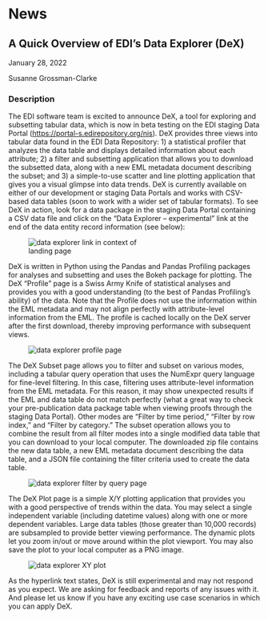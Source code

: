 # News

## A Quick Overview of EDI’s Data Explorer (DeX)

January 28, 2022

Susanne Grossman-Clarke

### Description

The EDI software team is excited to announce DeX, a tool for exploring and subsetting tabular data, which is now in beta testing on the EDI staging Data Portal (https://portal-s.edirepository.org/nis). DeX provides three views into tabular data found in the EDI Data Repository: 1) a statistical profiler that analyzes the data table and displays detailed information about each attribute; 2) a filter and subsetting application that allows you to download the subsetted data, along with a new EML metadata document describing the subset; and 3) a simple-to-use scatter and line plotting application that gives you a visual glimpse into data trends. DeX is currently available on either of our development or staging Data Portals and works with CSV-based data tables (soon to work with a wider set of tabular formats). To see DeX in action, look for a data package in the staging Data Portal containing a CSV data file and click on the “Data Explorer – experimental” link at the end of the data entity record information (see below):

<div class="figure_featured" style="width: 60%;">
    <figure>
       <img src="https://lh6.googleusercontent.com/vVDVudLxWGLF6nvq-wyBDDqPF4GkdmJ8RtYFqgmptw_ZuIu9YBMofn_dhwMwgyiQdhSdw8JqdcqOnif6rYJ56Uve31doM-2GN5YcLFIhqP4TjMWC6UOW8hgWu3rQ4FmFG7dK6-dB" alt="data explorer link in context of landing page">
       <figcaption class="figure-caption"></figcaption>
    </figure>
</div>

DeX is written in Python using the Pandas and Pandas Profiling packages for analyses and subsetting and uses the Bokeh package for plotting. The DeX “Profile” page is a Swiss Army Knife of statistical analyses and provides you with a good understanding (to the best of Pandas Profiling’s ability) of the data. Note that the Profile does not use the information within the EML metadata and may not align perfectly with attribute-level information from the EML. The profile is cached locally on the DeX server after the first download, thereby improving performance with subsequent views.

<div class="figure_featured" style="width: 70%;">
    <figure>
       <img src="https://lh6.googleusercontent.com/idu6Ju3Ea_8aKcuPmhxKMwERcQ2akEmd2A7NAroOwo2NMnsFELYPUJ7mCjmcJo6RH1v0vA-z6r5nvVronPkIg8aXt8LNu5ueYZkROzPXtuUkzIxi84QIbLX-cGuKlx6PEVqP-Dmh" alt="data explorer profile page">
       <figcaption class="figure-caption"></figcaption>
    </figure>
</div>

The DeX Subset page allows you to filter and subset on various modes, including a tabular query operation that uses the NumExpr query language for fine-level filtering. In this case, filtering uses attribute-level information from the EML metadata. For this reason, it may show unexpected results if the EML and data table do not match perfectly (what a great way to check your pre-publication data package table when viewing proofs through the staging Data Portal). Other modes are “Filter by time period,” “Filter by row index,” and “Filter by category.” The subset operation allows you to combine the result from all filter modes into a single modified data table that you can download to your local computer. The downloaded zip file contains the new data table, a new EML metadata document describing the data table, and a JSON file containing the filter criteria used to create the data table.

<div class="figure_featured" style="width: 80%;">
    <figure>
       <img src="https://lh4.googleusercontent.com/J38tcEJTAGj7TMV9JVigW06J5IJgFj5kvX_aVwmkeDJKi65hkneeRiJxS_Ijx2UlFFpfrgvKAs3Rdg3VEfacKxmoi9m0ejL-kenkNPgFV9R4y_hWMNf0fpj85hAYFQrf3vUyyBiG" alt="data explorer filter by query page"/>
       <figcaption class="figure-caption"></figcaption>
    </figure>
</div>

The DeX Plot page is a simple X/Y plotting application that provides you with a good perspective of trends within the data. You may select a single independent variable (including datetime values) along with one or more dependent variables. Large data tables (those greater than 10,000 records) are subsampled to provide better viewing performance. The dynamic plots let you zoom in/out or move around within the plot viewport. You may also save the plot to your local computer as a PNG image.

<div class="figure_featured" style="width: 50%;">
    <figure>
       <img src="https://lh4.googleusercontent.com/PRAzhBxWaY0_nOn0IAI3lSE5kBu1OMdUYWSWQUFjHt1ID87ooW1x6aAzhHqqH_bCOLMRbJVnk8fGMWq5xo75I3m05vahw4eiw850AQQWD7139_v3B6zWeFAW5ADdxMzfVVW9_kXi" alt="data explorer XY plot"/>
       <figcaption class="figure-caption"></figcaption>
    </figure>
</div>

As the hyperlink text states, DeX is still experimental and may not respond as you expect. We are asking for feedback and reports of any issues with it. And please let us know if you have any exciting use case scenarios in which you can apply DeX.

<!-- News, Resources, Technical -->
